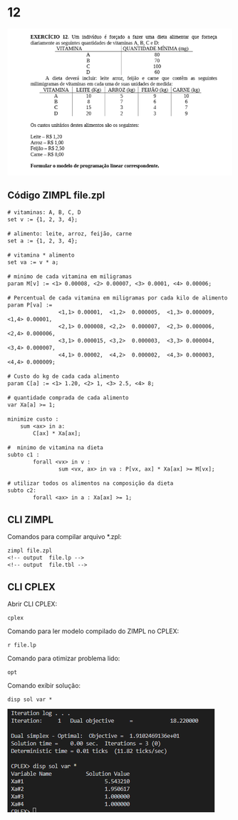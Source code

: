 # 12

![image](resources/ex.png)

## Código ZIMPL  file.zpl

    # vitaminas: A, B, C, D
    set v := {1, 2, 3, 4};

    # alimento: leite, arroz, feijão, carne
    set a := {1, 2, 3, 4};

    # vitamina * alimento
    set va := v * a;

    # minimo de cada vitamina em miligramas
    param M[v] := <1> 0.00008, <2> 0.00007, <3> 0.0001, <4> 0.00006;

    # Percentual de cada vitamina em miligramas por cada kilo de alimento
    param P[va] := 
                    <1,1> 0.00001,  <1,2>  0.000005,  <1,3> 0.000009, <1,4> 0.00001, 
                    <2,1> 0.000008, <2,2>  0.000007,  <2,3> 0.000006, <2,4> 0.000006, 
                    <3,1> 0.000015, <3,2>  0.000003,  <3,3> 0.000004, <3,4> 0.000007, 
                    <4,1> 0.00002,  <4,2>  0.000002,  <4,3> 0.000003, <4,4> 0.000009;

    # Custo do kg de cada cada alimento
    param C[a] := <1> 1.20, <2> 1, <3> 2.5, <4> 8;

    # quantidade comprada de cada alimento
    var Xa[a] >= 1;

    minimize custo : 
        sum <ax> in a:
            C[ax] * Xa[ax];

    #  minimo de vitamina na dieta
    subto c1 :
            forall <vx> in v :
                    sum <vx, ax> in va : P[vx, ax] * Xa[ax] >= M[vx];
                    
    # utilizar todos os alimentos na composição da dieta
    subto c2:
            forall <ax> in a : Xa[ax] >= 1; 

## CLI ZIMPL

Comandos para compilar arquivo *.zpl:

    zimpl file.zpl
    <!-- output  file.lp -->
    <!-- output  file.tbl -->

## CLI CPLEX

Abrir CLI CPLEX:

    cplex

Comando para ler modelo compilado do ZIMPL no CPLEX:

    r file.lp

Comando para otimizar problema lido:

    opt

Comando exibir solução:

    disp sol var *

![image](resources/sol.png)
